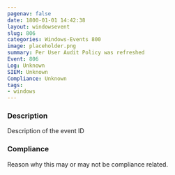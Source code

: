 ```yaml
---
pagenav: false
date: 1800-01-01 14:42:38
layout: windowsevent
slug: 806
categories: Windows-Events 800
image: placeholder.png
summary: Per User Audit Policy was refreshed
Event: 806
Log: Unknown
SIEM: Unknown
Compliance: Unknown
tags:
- windows
---
```


### Description

Description of the event ID

### Compliance

Reason why this may or may not be compliance related.
